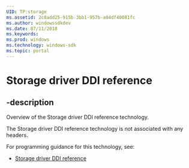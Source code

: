 ```yaml
---
UID: TP:storage
ms.assetid: 2c8add25-915b-3bb1-957b-a04df40081fc
ms.author: windowssdkdev
ms.date: 07/11/2018
ms.keywords: 
ms.prod: windows
ms.technology: windows-sdk
ms.topic: portal
---
```


# Storage driver DDI reference

## -description

Overview of the Storage driver DDI reference technology.

The Storage driver DDI reference technology is not associated with any headers.

For programming guidance for this technology, see:
* [Storage driver DDI reference](https://docs.microsoft.com/en-us/windows-hardware/drivers/storage)

